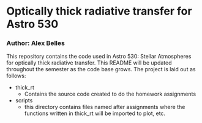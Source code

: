 # Optically thick radiative transfer for Astro 530

### Author: Alex Belles

This repository contains the code used in Astro 530: Stellar Atmospheres for optically thick radiative transfer.
This README will be updated throughout the semester as the code base grows. The project
is laid out as follows:
 * thick_rt
   * Contains the source code created to do the homework assignments
 * scripts
   * this directory contains files named after assignments where the functions written in thick_rt will be imported to plot, etc. 
 
